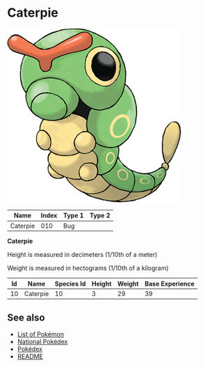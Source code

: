 # Caterpie


![Caterpie](images/010.png)

| **Name** | **Index** | **Type 1** | **Type 2** |
|----|----|----|----|
| Caterpie | 010 | Bug  |  |

**Caterpie** 


Height is measured in decimeters (1/10th of a meter)

Weight is measured in hectograms (1/10th of a kilogram)

| **Id** | **Name** | **Species Id** | **Height** | **Weight** | **Base Experience** |
|--------|----------|----------------|------------|------------|---------------------|
| 10 | Caterpie | 10 | 3 | 29 | 39 |


## See also

- [List of Pokémon](../pokemon.md)
- [National Pokédex](../national_pokedex.md)
- [Pokédex](../pokedex.md)
- [README](../README.md)

